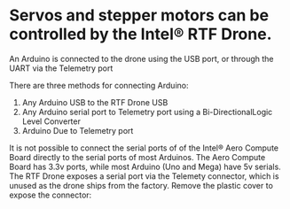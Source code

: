 # Servos and stepper motors can be controlled by the Intel® RTF Drone.

An Arduino is connected to the drone using the USB port, or through the UART via the Telemetry port 

There are three methods for connecting Arduino:
1. Any Arduino USB to the RTF Drone USB
2. Any Arduino serial port to Telemetry port using a Bi-DirectionalLogic Level Converter
3. Arduino Due to Telemetry port

It is not possible to connect the serial ports of of the Intel® Aero Compute Board directly to the serial ports of most Arduinos.  The Aero Compute Board has 3.3v ports, while most Arduino (Uno and Mega) have 5v serials. The RTF Drone exposes a serial port via the Telemety connector, which is unused as the drone ships from the factory.  Remove the plastic cover to expose the connector:


